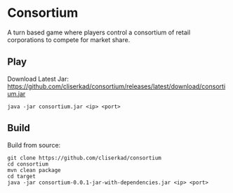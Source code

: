 # Consortium
A turn based game where players control a consortium of retail corporations to compete for market share.

## Play
Download Latest Jar:  
https://github.com/cliserkad/consortium/releases/latest/download/consortium.jar
```
java -jar consortium.jar <ip> <port>
```

## Build
Build from source:
```
git clone https://github.com/cliserkad/consortium
cd consortium
mvn clean package
cd target
java -jar consortium-0.0.1-jar-with-dependencies.jar <ip> <port>
```
